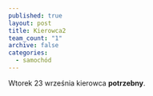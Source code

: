 ```yaml
---
published: true
layout: post
title: Kierowca2
team_count: "1"
archive: false
categories: 
  - samochód
---
```


Wtorek 23 września kierowca **potrzebny**.
